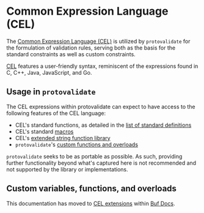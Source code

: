 # Common Expression Language (CEL)

The [Common Expression Language (CEL)](https://github.com/google/cel-spec) is
utilized by `protovalidate` for the formulation of validation rules, serving
both as the basis for the standard constraints as well as custom constraints.

[CEL](https://github.com/google/cel-spec/blob/master/doc/langdef.md) features a
user-friendly syntax, reminiscent of the expressions found in C, C++, Java,
JavaScript, and Go.

## Usage in `protovalidate`

The CEL expressions within protovalidate can expect to have access to the
following features of the CEL language:

- CEL's standard functions, as detailed in the [list of standard definitions](https://github.com/google/cel-spec/blob/master/doc/langdef.md#list-of-standard-definitions)
- CEL's standard [macros](https://github.com/google/cel-spec/blob/v0.8.0/doc/langdef.md#macros)
- CEL's [extended string function library](https://pkg.go.dev/github.com/google/cel-go/ext#Strings)
- `protovalidate`'s [custom functions and overloads][cel-extensions]

`protovalidate` seeks to be as portable as possible. As such, providing further
functionality beyond what's captured here is not recommended and not supported 
by the library or implementations.

## Custom variables, functions, and overloads

This documentation has moved to [CEL extensions][cel-extensions] within [Buf Docs][buf-docs].

[buf-docs]: https://buf.build/docs
[cel-extensions]: https://buf.build/docs/reference/protovalidate/cel_extensions/
